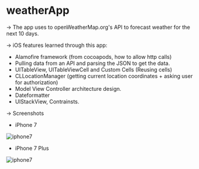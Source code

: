 # weatherApp

-> The app uses to openWeatherMap.org's API to forecast weather for the next 10 days.

-> iOS features learned through this app:
- Alamofire framework (from cocoapods, how to allow http calls)
- Pulling data from an API and parsing the JSON to get the data.
- UITableView, UITableViewCell and Custom Cells (Reusing cells)
- CLLocationManager (getting current location coordinates + asking user for authorization)
- Model View Controller architecture design.
- Dateformatter
- UIStackView, Contrainsts.

-> Screenshots

- iPhone 7

![iphone7](https://cloud.githubusercontent.com/assets/26324291/26007871/36c25040-36f7-11e7-829f-a66f06115d04.png)


- iPhone 7 Plus

![iphone7](https://cloud.githubusercontent.com/assets/26324291/26007879/39f367ae-36f7-11e7-9df5-78094e3d2d39.png)
